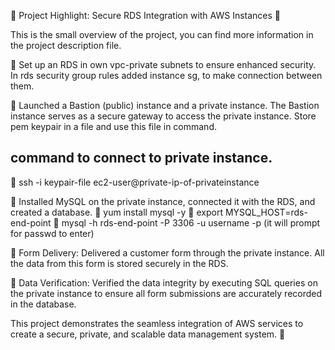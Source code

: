 🚀 Project Highlight: Secure RDS Integration with AWS Instances 🚀

This is the small overview of the project, you can find more information in the project description file.

🔺 Set up an RDS in own vpc-private subnets to ensure enhanced security. In rds security group rules added instance sg, to make connection between them.

🔺 Launched a Bastion (public) instance and a private instance. The Bastion instance serves as a secure gateway to access the private instance. Store pem keypair in a file and use this file in command.

command to connect to private instance. 
---------------------------------------------
🔹 ssh -i keypair-file ec2-user@private-ip-of-privateinstance

🔺 Installed MySQL on the private instance, connected it with the RDS, and created a database.
🔹 yum install mysql -y
🔹 export MYSQL_HOST=rds-end-point
🔹 mysql -h rds-end-point -P 3306 -u username -p (it will prompt for passwd to enter)

🔺 Form Delivery: Delivered a customer form through the private instance. All the data from this form is stored securely in the RDS.

🔺 Data Verification: Verified the data integrity by executing SQL queries on the private instance to ensure all form submissions are accurately recorded in the database.

This project demonstrates the seamless integration of AWS services to create a secure, private, and scalable data management system. 🎯
